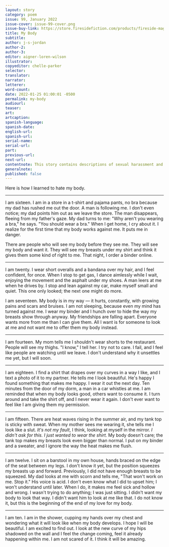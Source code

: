 ```yaml
---
layout: story
category: poem
issue: 99, January 2022
issue-cover: issue-99-cover.png
issue-buy-link: https://store.firesidefiction.com/products/fireside-magazine-issue-99-january-2022
title: My Body
subtitle:
author: j-s-jordan
author-2:
author-3:
editor: aigner-loren-wilson
illustrator: 
copyeditor: chelle-parker
selector:
translator:
narrator:
letterer:
word-count: 
date: 2022-01-25 01:00:01 -0500
permalink: my-body
audiourl:
teaser:
art: 
artcaption:
spanish-language:
spanish-date:
english-url:
spanish-url:
serial-name:
serial-url:
part:
previous-url:
next-url:
contentnote: This story contains descriptions of sexual harassment and the sexual objectification of a minor.
generalnote:
published: false
---
```

Here is how I learned to hate my body.

---

I am sixteen. I am in a store in a t-shirt and pajama pants, no bra because my dad has rushed me out the door. A man is following me. I don't even notice; my dad points him out as we leave the store. The man disappears, fleeing from my father's gaze. My dad turns to me: "Why aren't you wearing a bra," he says. "You should wear a bra." When I get home, I cry about it. I realize for the first time that my body works against me. It puts me in danger.

There are people who will see my body before they see me. They will see my body and want it. They will see my breasts under my shirt and think it gives them some kind of right to me. That night, I order a binder online.

---

I am twenty. I wear short overalls and a bandana over my hair, and I feel confident, for once. When I stop to get gas, I dance aimlessly while I wait, enjoying the movement and the asphalt under my shoes. A man leers at me when he drives by. I stop and lean against my car, make myself small and quiet. This one only looked; the next one might do more.


I am seventeen. My body is in my way — it hurts, constantly, with growing pains and scars and bruises. I am not sleeping, because even my mind has turned against me. I wear my binder and I hunch over to hide the way my breasts show through anyway. My friendships are falling apart. Everyone wants more from me than I can give them. All I want is for someone to look at me and not want me to offer them my body instead.

--- 

I am fourteen. My mom tells me I shouldn't wear shorts to the restaurant. People will see my thighs. "I know," I tell her. I try not to care. I fail, and I feel like people are watching until we leave. I don't understand why it unsettles me yet, but I will soon.

---

I am eighteen. I find a shirt that drapes over my curves in a way I like, and I text a photo of it to my partner. He tells me I look beautiful. He's happy I found something that makes me happy. I wear it out the next day. Ten minutes from the door of my dorm, a man in a car whistles at me. I am reminded that when my body looks good, others want to consume it. I turn around and take the shirt off, and I never wear it again. I don't ever want to feel like I am giving them my permission.

---

I am fifteen. There are heat waves rising in the summer air, and my tank top is sticky with sweat. When my mother sees me wearing it, she tells me I look like a slut. _It's not my fault_, I think, looking at myself in the mirror. _I didn't ask for this. I just wanted to wear the shirt._ My body doesn't care; the tank top makes my breasts look even bigger than normal. I put on my binder and a sweater, and I ignore the way the heat makes me flush. 

---

I am twelve. I sit on a barstool in my own house, hands braced on the edge of the seat between my legs. I don't know it yet, but the position squeezes my breasts up and forward. Previously, I did not have enough breasts to be squeezed. My dad looks at me with scorn and tells me, "That won't work on me. Stop it." His voice is acid. I don't even know what I did to upset him; I won't understand until later. When I do, it makes me feel sick and hollow and wrong. I wasn't trying to do anything; I was just sitting. I didn't want my body to look that way. I didn't want him to look at me like that. I do not know it, but this is the beginning of the end of my love for my body.

---

I am ten. I am in the shower, cupping my hands over my chest and wondering what it will look like when my body develops. I hope I will be beautiful. I am excited to find out. I look at the new curve of my hips shadowed on the wall and I feel the change coming, feel it already happening within me. I am not scared of it. I think it will be amazing.
